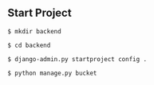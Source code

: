 
## Start Project

`$ mkdir backend`

`$ cd backend`

`$ django-admin.py startproject config .`

`$ python manage.py bucket`
